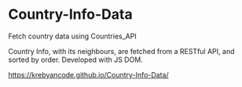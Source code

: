 # Country-Info-Data
Fetch country data using Countries_API

Country Info, with its neighbours, are fetched from a RESTful API, and sorted by order. Developed with JS DOM.

https://krebyancode.github.io/Country-Info-Data/
